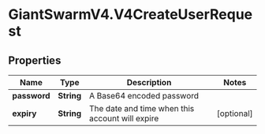 # GiantSwarmV4.V4CreateUserRequest

## Properties
Name | Type | Description | Notes
------------ | ------------- | ------------- | -------------
**password** | **String** | A Base64 encoded password | 
**expiry** | **String** | The date and time when this account will expire | [optional] 


